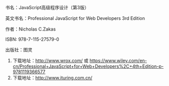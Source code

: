 

书名：JavaScript高级程序设计（第3版）

英文书名：Professional JavaScript for Web Developers 3rd Edition

作者：Nicholas C.Zakas

ISBN: 978-7-115-27579-0

出版社：图灵



1. 下载地址：http://www.wrox.com/ 或 https://www.wiley.com/en-cn/Professional+JavaScript+for+Web+Developers%2C+4th+Edition-p-9781119366577
2. 下载地址：http://www.ituring.com.cn/